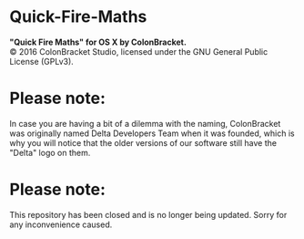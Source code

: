 # Quick-Fire-Maths
**"Quick Fire Maths" for OS X by ColonBracket.**  
© 2016 ColonBracket Studio, licensed under the GNU General Public License (GPLv3).  
  
# Please note:
In case you are having a bit of a dilemma with the naming, ColonBracket was originally named Delta Developers Team when it was founded, which is why you will notice that the older versions of our software still have the "Delta" logo on them.  
  
# Please note:
This repository has been closed and is no longer being updated. Sorry for any inconvenience caused.  
